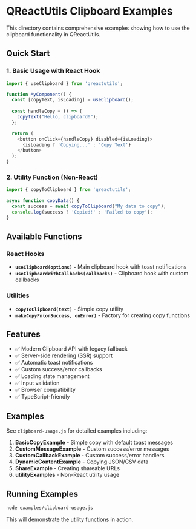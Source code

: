# QReactUtils Clipboard Examples

This directory contains comprehensive examples showing how to use the clipboard functionality in QReactUtils.

## Quick Start

### 1. Basic Usage with React Hook

```javascript
import { useClipboard } from 'qreactutils';

function MyComponent() {
  const [copyText, isLoading] = useClipboard();
  
  const handleCopy = () => {
    copyText("Hello, clipboard!");
  };

  return (
    <button onClick={handleCopy} disabled={isLoading}>
      {isLoading ? 'Copying...' : 'Copy Text'}
    </button>
  );
}
```

### 2. Utility Function (Non-React)

```javascript
import { copyToClipboard } from 'qreactutils';

async function copyData() {
  const success = await copyToClipboard("My data to copy");
  console.log(success ? 'Copied!' : 'Failed to copy');
}
```

## Available Functions

### React Hooks

- **`useClipboard(options)`** - Main clipboard hook with toast notifications
- **`useClipboardWithCallbacks(callbacks)`** - Clipboard hook with custom callbacks

### Utilities

- **`copyToClipboard(text)`** - Simple copy utility
- **`makeCopyFn(onSuccess, onError)`** - Factory for creating copy functions

## Features

- ✅ Modern Clipboard API with legacy fallback
- ✅ Server-side rendering (SSR) support
- ✅ Automatic toast notifications
- ✅ Custom success/error callbacks
- ✅ Loading state management
- ✅ Input validation
- ✅ Browser compatibility
- ✅ TypeScript-friendly

## Examples

See `clipboard-usage.js` for detailed examples including:

1. **BasicCopyExample** - Simple copy with default toast messages
2. **CustomMessageExample** - Custom success/error messages
3. **CustomCallbackExample** - Custom success/error handlers
4. **DynamicContentExample** - Copying JSON/CSV data
5. **ShareExample** - Creating shareable URLs
6. **utilityExamples** - Non-React utility usage

## Running Examples

```bash
node examples/clipboard-usage.js
```

This will demonstrate the utility functions in action.